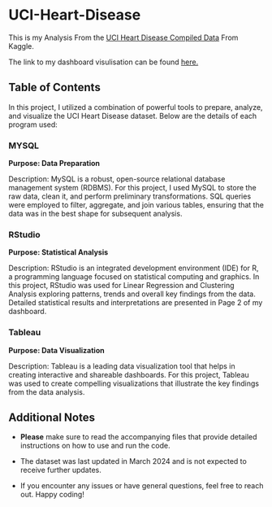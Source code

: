 # UCI-Heart-Disease

This is my Analysis From the [UCI Heart Disease Compiled Data](https://www.kaggle.com/datasets/rcratos/heart-disease-data-compiled-from-uci) From Kaggle.

The link to my dashboard visulisation can be found [here.](https://public.tableau.com/app/profile/charles.muiruri/viz/UCIHeartDiseaseDataDashboard/UCI-HeartDiseaseDataDashboardPage1)

## Table of Contents

In this project, I utilized a combination of powerful tools to prepare, analyze, and visualize the UCI Heart Disease dataset. Below are the details of each program used:

### MYSQL
   
**Purpose: Data Preparation**

Description: MySQL is a robust, open-source relational database management system (RDBMS). For this project, I used MySQL to store the raw data, clean it, and perform preliminary transformations. SQL queries were employed to filter, aggregate, and join various tables, ensuring that the data was in the best shape for subsequent analysis.

### RStudio


**Purpose: Statistical Analysis**


Description: RStudio is an integrated development environment (IDE) for R, a programming language focused on statistical computing and graphics. In this project, RStudio was used for Linear Regression and Clustering Analysis exploring patterns, trends and overall key findings from the data. Detailed statistical results and interpretations are presented in Page 2 of my dashboard.

### Tableau


**Purpose: Data Visualization**
  
Description: Tableau is a leading data visualization tool that helps in creating interactive and shareable dashboards. For this project, Tableau was used to create compelling visualizations that illustrate the key findings from the data analysis. 



## Additional Notes

- **Please** make sure to read the accompanying files that provide detailed instructions on how to use and run the code.

- The dataset was last updated in March 2024 and is not expected to receive further updates.

- If you encounter any issues or have general questions, feel free to reach out. Happy coding!


